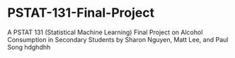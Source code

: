 # PSTAT-131-Final-Project
 A PSTAT 131 (Statistical Machine Learning) Final Project on Alcohol Consumption in Secondary Students by Sharon Nguyen, Matt Lee, and Paul Song
hdghdhh